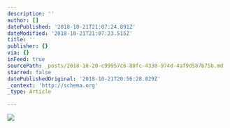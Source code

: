 ```yaml
---
description: ''
author: []
datePublished: '2018-10-21T21:07:24.891Z'
dateModified: '2018-10-21T21:07:23.515Z'
title: ''
publisher: {}
via: {}
inFeed: true
sourcePath: _posts/2018-10-20-c99957c6-80fc-4330-974d-4af9d587b75b.md
starred: false
datePublishedOriginal: '2018-10-21T20:56:28.829Z'
_context: 'http://schema.org'
_type: Article

---
```

![](https://the-grid-user-content.s3-us-west-2.amazonaws.com/bb6fd139-278b-47d9-bc02-0cb870f822e6.jpg)